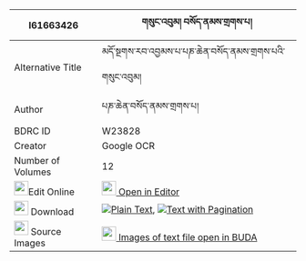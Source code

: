 |I61663426|གསུང་འབུམ། བསོད་ནམས་གྲགས་པ། 
| --- | --- 
|Alternative Title |མདོ་སྔགས་རབ་འབྱམས་པ་པཎ་ཆེན་བསོད་ནམས་གྲགས་པའི་གསུང་འབུམ།
|Author| པཎ་ཆེན་བསོད་ནམས་གྲགས་པ།
|BDRC ID | W23828
|Creator | Google OCR
|Number of Volumes| 12
|<img width="25" src="https://img.icons8.com/color/25/000000/edit-property.png">Edit Online| [<img width="25" src="https://avatars.githubusercontent.com/u/45091458?s=200&v=4"> Open in Editor](http://editor.openpecha.org/I61663426)
|<img width="25" src="https://img.icons8.com/fluent/48/000000/download-2.png"/>  Download | [![](https://img.icons8.com/color/20/000000/txt.png)Plain Text](https://github.com/Openpecha/I61663426/releases/download/v1/sungbum_sonam_drakpa_plain_I61663426.zip), [![](https://img.icons8.com/color/20/000000/txt.png)Text with Pagination](https://github.com/Openpecha/I61663426/releases/download/v1/sungbum_sonam_drakpa_pages_I61663426.zip)
|<img width="25" src="https://img.icons8.com/plasticine/100/000000/pictures-folder.png"/>  Source Images | [<img width="25" src="https://library.bdrc.io/icons/BUDA-small.svg"> Images of text file open in BUDA](https://library.bdrc.io/show/bdr:W23828)